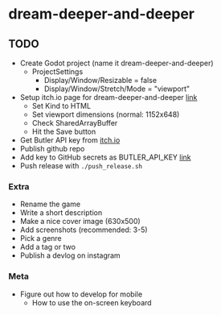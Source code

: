 # dream-deeper-and-deeper

## TODO

- Create Godot project (name it dream-deeper-and-deeper)
  - ProjectSettings
    - Display/Window/Resizable = false
    - Display/Window/Stretch/Mode = "viewport"
- Setup itch.io page for dream-deeper-and-deeper [link](https://itch.io/game/new)
  - Set Kind to HTML
  - Set viewport dimensions (normal: 1152x648)
  - Check SharedArrayBuffer
  - Hit the Save button
- Get Butler API key from [itch.io](https://itch.io/user/settings/api-keys)
- Publish github repo
- Add key to GitHub secrets as BUTLER_API_KEY [link](https://github.com/bjornarprytz/dream-deeper-and-deeper/settings/secrets/actions)
- Push release with `./push_release.sh`

### Extra

- Rename the game
- Write a short description
- Make a nice cover image (630x500)
- Add screenshots (recommended: 3-5)
- Pick a genre
- Add a tag or two
- Publish a devlog on instagram

### Meta

- Figure out how to develop for mobile
  - How to use the on-screen keyboard
